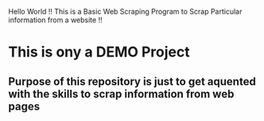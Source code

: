 Hello World !! This is a Basic Web Scraping Program to Scrap Particular information from a website !!
# This is ony a DEMO Project
## Purpose of this repository is just to get aquented with the skills to scrap information from web pages 
